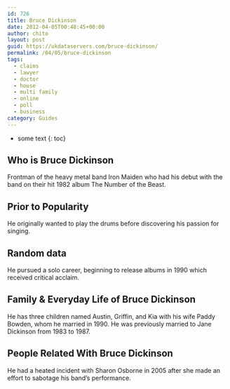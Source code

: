 ```yaml
---
id: 726
title: Bruce Dickinson
date: 2012-04-05T00:48:45+00:00
author: chito
layout: post
guid: https://ukdataservers.com/bruce-dickinson/
permalink: /04/05/bruce-dickinson
tags:
  - claims
  - lawyer
  - doctor
  - house
  - multi family
  - online
  - poll
  - business
category: Guides
---
```


* some text
{: toc}


## Who is  Bruce Dickinson
                  
                  
                  
Frontman of the heavy metal band Iron Maiden who had his debut with the band on their hit 1982 album The Number of the Beast.
                  
                
                
                
## Prior to Popularity 
                  
                  
                  
He originally wanted to play the drums before discovering his passion for singing.
                  
                
                
                
## Random data 
                  
                  
                  
He pursued a solo career, beginning to release albums in 1990 which received critical acclaim.
                  
                
                
                
## Family & Everyday Life of Bruce Dickinson
                  
                  
                  
He has three children named Austin, Griffin, and Kia with his wife Paddy Bowden, whom he married in 1990. He was previously married to Jane Dickinson from 1983 to 1987.
                  
                
                
                
## People Related With  Bruce Dickinson
                  
                  
                  
He had a heated incident with Sharon Osborne in 2005 after she made an effort to sabotage his band&#8217;s performance.
                  
                
              
            
          
          
          
    
    
  
